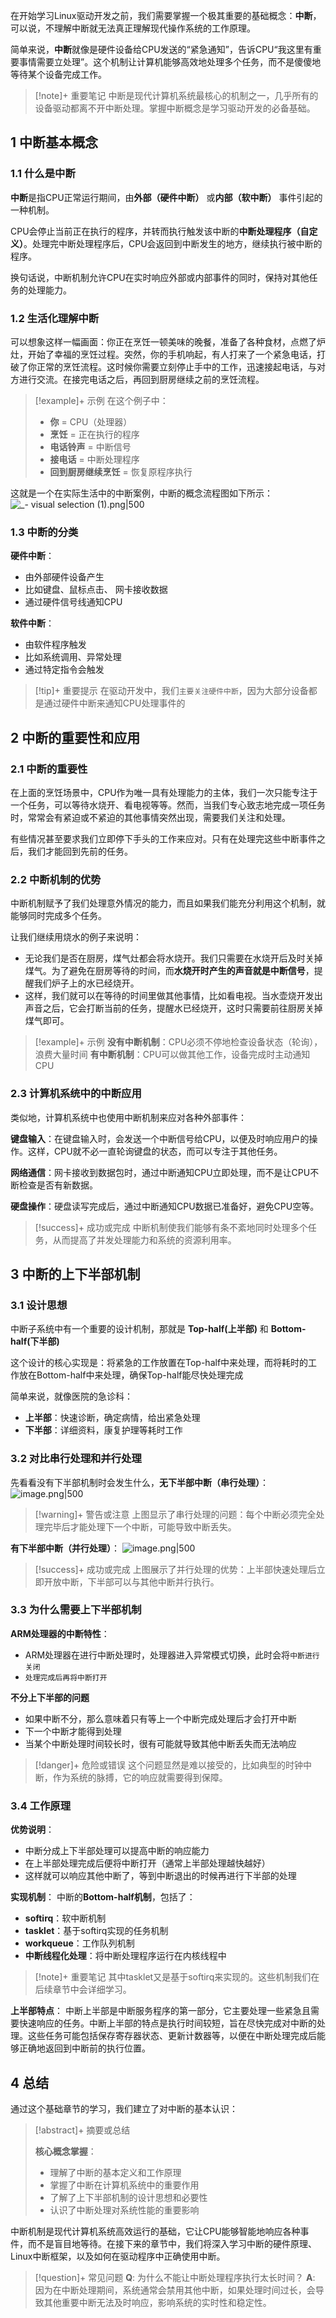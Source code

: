 
在开始学习Linux驱动开发之前，我们需要掌握一个极其重要的基础概念：**中断**，可以说，不理解中断就无法真正理解现代操作系统的工作原理。

简单来说，**中断**就像是硬件设备给CPU发送的“紧急通知”，告诉CPU“我这里有重要事情需要立处理”。这个机制让计算机能够高效地处理多个任务，而不是傻傻地等待某个设备完成工作。

> [!note]+ 重要笔记 
> 中断是现代计算机系统最核心的机制之一，几乎所有的设备驱动都离不开中断处理。掌握中断概念是学习驱动开发的必备基础。

## 1 中断基本概念

### 1.1 什么是中断

**中断**是指CPU正常运行期间，由**外部（硬件中断）** 或**内部（软中断）** 事件引起的一种机制。

CPU会停止当前正在执行的程序，并转而执行触发该中断的**中断处理程序（自定义）**。处理完中断处理程序后，CPU会返回到中断发生的地方，继续执行被中断的程序。

换句话说，中断机制允许CPU在实时响应外部或内部事件的同时，保持对其他任务的处理能力。

### 1.2 生活化理解中断

可以想象这样一幅画面：你正在烹饪一顿美味的晚餐，准备了各种食材，点燃了炉灶，开始了幸福的烹饪过程。突然，你的手机响起，有人打来了一个紧急电话，打破了你正常的烹饪流程。这时候你需要立刻停止手中的工作，迅速接起电话，与对方进行交流。在接完电话之后，再回到厨房继续之前的烹饪流程。

> [!example]+ 示例 
> 在这个例子中：
> 
> - **你** = CPU（处理器）
> - **烹饪** = 正在执行的程序
> - **电话铃声** = 中断信号
> - **接电话** = 中断处理程序
> - **回到厨房继续烹饪** = 恢复原程序执行

这就是一个在实际生活中的中断案例，中断的概念流程图如下所示：
![_- visual selection (1).png|500](https://my-obsidian-image.oss-cn-guangzhou.aliyuncs.com/2025/06/86b8e06ad89bbc2e501e50eb0a2ef7e7.png)

### 1.3 中断的分类

**硬件中断**：
- 由外部硬件设备产生
- 比如键盘、鼠标点击、 网卡接收数据
- 通过硬件信号线通知CPU

**软件中断**：
- 由软件程序触发
- 比如系统调用、异常处理
- 通过特定指令会触发

> [!tip]+ 重要提示 
> 在驱动开发中，我们`主要关注硬件中断`，因为大部分设备都是通过硬件中断来通知CPU处理事件的

## 2 中断的重要性和应用

### 2.1 中断的重要性

在上面的烹饪场景中，CPU作为唯一具有处理能力的主体，我们一次只能专注于一个任务，可以等待水烧开、看电视等等。然而，当我们专心致志地完成一项任务时，常常会有紧迫或不紧迫的其他事情突然出现，需要我们关注和处理。

有些情况甚至要求我们立即停下手头的工作来应对。只有在处理完这些中断事件之后，我们才能回到先前的任务。

### 2.2 中断机制的优势

中断机制赋予了我们处理意外情况的能力，而且如果我们能充分利用这个机制，就能够同时完成多个任务。

让我们继续用烧水的例子来说明：
- 无论我们是否在厨房，煤气灶都会将水烧开。我们只需要在水烧开后及时关掉煤气。为了避免在厨房等待的时间，而**水烧开时产生的声音就是中断信号**，提醒我们炉子上的水已经烧开。
- 这样，我们就可以在等待的时间里做其他事情，比如看电视。当水壶烧开发出声音之后，它会打断当前的任务，提醒水已经烧开，这时只需要前往厨房关掉煤气即可。

> [!example]+ 示例 
> **没有中断机制**：CPU必须不停地检查设备状态（轮询），浪费大量时间 
> **有中断机制**：CPU可以做其他工作，设备完成时主动通知CPU

### 2.3 计算机系统中的中断应用

类似地，计算机系统中也使用中断机制来应对各种外部事件：

**键盘输入**：在键盘输入时，会发送一个中断信号给CPU，以便及时响应用户的操作。这样，CPU就不必一直轮询键盘的状态，而可以专注于其他任务。

**网络通信**：网卡接收到数据包时，通过中断通知CPU立即处理，而不是让CPU不断检查是否有新数据。

**硬盘操作**：硬盘读写完成后，通过中断通知CPU数据已准备好，避免CPU空等。

> [!success]+ 成功或完成 
> 中断机制使我们能够有条不紊地同时处理多个任务，从而提高了并发处理能力和系统的资源利用率。

## 3 中断的上下半部机制

### 3.1 设计思想

中断子系统中有一个重要的设计机制，那就是 **Top-half(上半部)** 和 **Bottom-half(下半部)**

这个设计的核心实现是：将紧急的工作放置在Top-half中来处理，而将耗时的工作放在Bottom-half中来处理，确保Top-half能尽快处理完成

简单来说，就像医院的急诊科：
- **上半部**：快速诊断，确定病情，给出紧急处理
- **下半部**：详细资料，康复护理等耗时工作

### 3.2 对比串行处理和并行处理

先看看没有下半部机制时会发生什么，**无下半部中断（串行处理）**：
![image.png|500](https://my-obsidian-image.oss-cn-guangzhou.aliyuncs.com/2025/06/3b6cf4d94188880663bad511e485b03c.png)

> [!warning]+ 警告或注意 
> 上图显示了串行处理的问题：每个中断必须完全处理完毕后才能处理下一个中断，可能导致中断丢失。

**有下半部中断（并行处理）**：
![image.png|500](https://my-obsidian-image.oss-cn-guangzhou.aliyuncs.com/2025/06/e905c8ac28f851a12384442f0d71338d.png)

> [!success]+ 成功或完成 
> 上图展示了并行处理的优势：上半部快速处理后立即开放中断，下半部可以与其他中断并行执行。

### 3.3 为什么需要上下半部机制

**ARM处理器的中断特性**：
- ARM处理器在进行中断处理时，处理器进入异常模式切换，此时会将`中断进行关闭`
- `处理完成后再将中断打开`

**不分上下半部的问题**
- 如果中断不分，那么意味着只有等上一个中断完成处理后才会打开中断
- 下一个中断才能得到处理
- 当某个中断处理时间较长时，很有可能就导致其他中断丢失而无法响应

> [!danger]+ 危险或错误 
> 这个问题显然是难以接受的，比如典型的时钟中断，作为系统的脉搏，它的响应就需要得到保障。

### 3.4 工作原理

**优势说明**：
- 中断分成上下半部处理可以提高中断的响应能力
- 在上半部处理完成后便将中断打开（通常上半部处理越快越好）
- 这样就可以响应其他中断了，等到中断退出的时候再进行下半部的处理

**实现机制**： 中断的**Bottom-half机制**，包括了：
- **softirq**：软中断机制
- **tasklet**：基于softirq实现的任务机制
- **workqueue**：工作队列机制
- **中断线程化处理**：将中断处理程序运行在内核线程中

> [!note]+ 重要笔记 
> 其中tasklet又是基于softirq来实现的。这些机制我们在后续章节中会详细学习。

**上半部特点**： 中断上半部是中断服务程序的第一部分，它主要处理一些紧急且需要快速响应的任务。中断上半部的特点是执行时间较短，旨在尽快完成对中断的处理。这些任务可能包括保存寄存器状态、更新计数器等，以便在中断处理完成后能够正确地返回到中断前的执行位置。

## 4 总结

通过这个基础章节的学习，我们建立了对中断的基本认识：

> [!abstract]+ 摘要或总结
> 
> **核心概念掌握**：
> 
> - 理解了中断的基本定义和工作原理
> - 掌握了中断在计算机系统中的重要作用
> - 了解了上下半部机制的设计思想和必要性
> - 认识了中断处理对系统性能的重要影响

中断机制是现代计算机系统高效运行的基础，它让CPU能够智能地响应各种事件，而不是盲目地等待。在接下来的章节中，我们将深入学习中断的硬件原理、Linux中断框架，以及如何在驱动程序中正确使用中断。

> [!question]+ 常见问题 
> **Q**: 为什么不能让中断处理程序执行太长时间？ 
> **A**: 因为在中断处理期间，系统通常会禁用其他中断，如果处理时间过长，会导致其他重要中断无法及时响应，影响系统的实时性和稳定性。